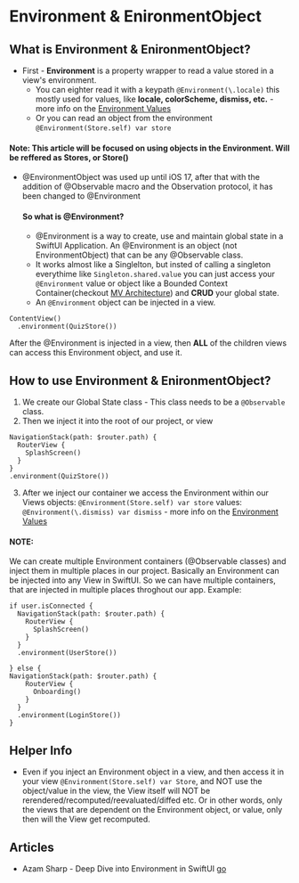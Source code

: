 # Environment & EnironmentObject

## What is Environment & EnironmentObject?
  - First - **Environment** is a property wrapper to read a value stored in a view's environment. 
    * You can eighter read it with a keypath ``` @Environment(\.locale) ``` this mostly used for values, like __locale, colorScheme, dismiss, etc.__ - more info on the [Environment Values](https://github.com/John-Mark01/learning-swift/blob/main/SwiftUI%20Sugar%20/@Environment%20Values.md)
    * Or you can read an object from the environment ``` @Environment(Store.self) var store ```
   
  #### Note: This article will be focused on using objects in the Environment. Will be reffered as Stores, or Store()
  
  - @EnvironmentObject was used up until iOS 17, after that with the addition of @Observable macro and the Observation protocol, it has been changed to @Environment
    #### So what is @Environment?
    - @Environment is a way to create, use and maintain global state in a SwiftUI Application. An @Environment is an object (not EnvironmentObject) that can be any @Observable class.
    - It works almost like a Singlelton, but insted of calling a singleton everythime like ``` Singleton.shared.value ``` you can just access your ``` @Environment ``` value or object like a Bounded Context Container(checkout [MV Architecture](https://github.com/John-Mark01/learning-swift/blob/main/Architecture/MV%20Architecture.md)) and **CRUD** your global state.
    - An ``` @Environment ``` object can be injected in a view. 
  ```
  ContentView()
    .environment(QuizStore())
```
 After the @Environment is injected in a view, then **ALL** of the children views can access this Environment object, and use it.


## How to use Environment & EnironmentObject?
1. We create our Global State class - This class needs to be a ``` @Observable ``` class.
2. Then we inject it into the root of our project, or view 
  ```
  NavigationStack(path: $router.path) {
    RouterView {
      SplashScreen()
    }
  }
  .environment(QuizStore())

```
3. After we inject our container we access the Environment within our Views
   objects: ``` @Environment(Store.self) var store ```
   values: ``` @Environment(\.dismiss) var dismiss ``` - more info on the [Environment Values](https://github.com/John-Mark01/learning-swift/blob/main/SwiftUI%20Sugar%20/@Environment%20Values.md)
   
#### NOTE: 
We can create multiple Environment containers (@Observable classes) and inject them in multiple places in our project. Basically an Environment can be injected into any View in SwiftUI. So we can have multiple containers, that are injected in multiple places throghout our app. 
Example: 
  ```
 if user.isConnected {
    NavigationStack(path: $router.path) {
      RouterView {
        SplashScreen()
      }
    }
    .environment(UserStore())

} else {
 NavigationStack(path: $router.path) {
      RouterView {
        Onboarding()
      }
    }
    .environment(LoginStore())
}

```


## Helper Info

- Even if you inject an Environment object in a view, and then access it in your view ```@Environment(Store.self) var Store```, and NOT use the object/value in the view, the View itself will NOT be rerendered/recomputed/reevaluated/diffed etc. Or in other words, only the views that are dependent on the Environment object, or value, only then will the View get recomputed.

## Articles
- Azam Sharp - Deep Dive into Environment in SwiftUI   [go](https://azamsharp.com/2024/11/18/deep-dive-into-environment-in-swiftui.html)

